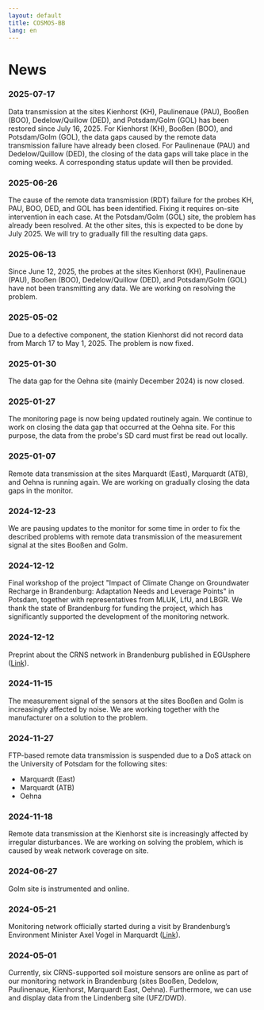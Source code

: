 ```yaml
---
layout: default
title: COSMOS-BB
lang: en
---
```


# News

### 2025-07-17

Data transmission at the sites Kienhorst (KH), Paulinenaue (PAU), Booßen (BOO), Dedelow/Quillow (DED), and Potsdam/Golm (GOL) has been restored since July 16, 2025. For Kienhorst (KH), Booßen (BOO), and Potsdam/Golm (GOL), the data gaps caused by the remote data transmission failure have already been closed. For Paulinenaue (PAU) and Dedelow/Quillow (DED), the closing of the data gaps will take place in the coming weeks. A corresponding status update will then be provided.

### 2025-06-26

The cause of the remote data transmission (RDT) failure for the probes KH, PAU, BOO, DED, and GOL has been identified. Fixing it requires on-site intervention in each case. At the Potsdam/Golm (GOL) site, the problem has already been resolved. At the other sites, this is expected to be done by July 2025. We will try to gradually fill the resulting data gaps.

### 2025-06-13

Since June 12, 2025, the probes at the sites Kienhorst (KH), Paulinenaue (PAU), Booßen (BOO), Dedelow/Quillow (DED), and Potsdam/Golm (GOL) have not been transmitting any data. We are working on resolving the problem.

### 2025-05-02

Due to a defective component, the station Kienhorst did not record data from March 17 to May 1, 2025. The problem is now fixed.

### 2025-01-30

The data gap for the Oehna site (mainly December 2024) is now closed.

### 2025-01-27

The monitoring page is now being updated routinely again. We continue to work on closing the data gap that occurred at the Oehna site. For this purpose, the data from the probe's SD card must first be read out locally.

### 2025-01-07

Remote data transmission at the sites Marquardt (East), Marquardt (ATB), and Oehna is running again. We are working on gradually closing the data gaps in the monitor.

### 2024-12-23

We are pausing updates to the monitor for some time in order to fix the described problems with remote data transmission of the measurement signal at the sites Booßen and Golm.

### 2024-12-12

Final workshop of the project "Impact of Climate Change on Groundwater Recharge in Brandenburg: Adaptation Needs and Leverage Points" in Potsdam, together with representatives from MLUK, LfU, and LBGR. We thank the state of Brandenburg for funding the project, which has significantly supported the development of the monitoring network.

### 2024-12-12

Preprint about the CRNS network in Brandenburg published in EGUsphere ([Link](https://egusphere.copernicus.org/preprints/2024/egusphere-2024-3848/)).

### 2024-11-15

The measurement signal of the sensors at the sites Booßen and Golm is increasingly affected by noise. We are working together with the manufacturer on a solution to the problem.

### 2024-11-27

FTP-based remote data transmission is suspended due to a DoS attack on the University of Potsdam for the following sites:

* Marquardt (East)
* Marquardt (ATB)
* Oehna

### 2024-11-18

Remote data transmission at the Kienhorst site is increasingly affected by irregular disturbances. We are working on solving the problem, which is caused by weak network coverage on site.

### 2024-06-27

Golm site is instrumented and online.

### 2024-05-21

Monitoring network officially started during a visit by Brandenburg’s Environment Minister Axel Vogel in Marquardt ([Link](https://www.uni-potsdam.de/de/nachrichten/detail/2024-05-21-dem-wasser-auf-der-spur-bodenfeuchte-netzwerk-brandenburg-startet)).

### 2024-05-01

Currently, six CRNS-supported soil moisture sensors are online as part of our monitoring network in Brandenburg (sites Booßen, Dedelow, Paulinenaue, Kienhorst, Marquardt East, Oehna). Furthermore, we can use and display data from the Lindenberg site (UFZ/DWD).
